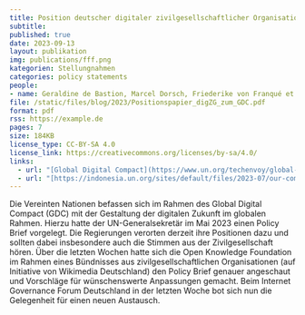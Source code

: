 ```yaml
---
title: Position deutscher digitaler zivilgesellschaftlicher Organisationen zum Global Digital Compact
subtitle: 
published: true
date: 2023-09-13
layout: publikation
img: publications/fff.png
kategorien: Stellungnahmen
categories: policy statements
people:
- name: Geraldine de Bastion, Marcel Dorsch, Friederike von Franqué et al.
file: /static/files/blog/2023/Positionspapier_digZG_zum_GDC.pdf
format: pdf
rss: https://example.de
pages: 7
size: 184KB
license_type: CC-BY-SA 4.0
license_link: https://creativecommons.org/licenses/by-sa/4.0/
links: 
  - url: "[Global Digital Compact](https://www.un.org/techenvoy/global-digital-compact)"
  - url: "[https://indonesia.un.org/sites/default/files/2023-07/our-common-agenda-policy-brief-gobal-digi-compact-en.pdf](https://indonesia.un.org/sites/default/files/2023-07/our-common-agenda-policy-brief-gobal-digi-compact-en.pdf)"
---
```


Die Vereinten Nationen befassen sich im Rahmen des Global Digital Compact (GDC) mit der Gestaltung der digitalen Zukunft im globalen Rahmen. Hierzu hatte der UN-Generalsekretär im Mai 2023 einen Policy Brief vorgelegt. Die Regierungen verorten derzeit ihre Positionen dazu und sollten dabei insbesondere auch die Stimmen aus der Zivilgesellschaft hören. Über die letzten Wochen hatte sich die Open Knowledge Foundation im Rahmen eines Bündnisses aus zivilgesellschaftlichen Organisationen (auf Initiative von Wikimedia Deutschland) den Policy Brief genauer angeschaut und Vorschläge für wünschenswerte Anpassungen gemacht. Beim Internet Governance Forum Deutschland in der letzten Woche bot sich nun die Gelegenheit für einen neuen Austausch.
